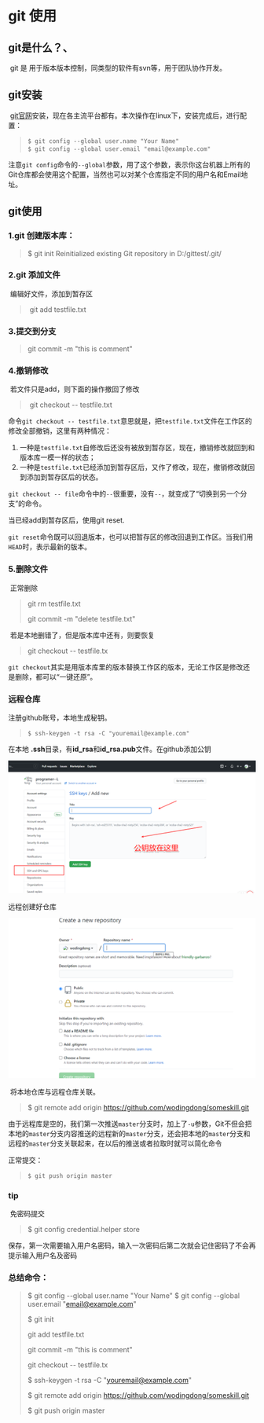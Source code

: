 # git 使用

## git是什么？、

​        git 是 用于版本版本控制，同类型的软件有svn等，用于团队协作开发。

## git安装

​		[git官网](https://git-scm.com/downloads)安装，现在各主流平台都有。本次操作在linux下，安装完成后，进行配置：

> ```
> $ git config --global user.name "Your Name"
> $ git config --global user.email "email@example.com"
> ```

​		注意`git config`命令的`--global`参数，用了这个参数，表示你这台机器上所有的Git仓库都会使用这个配置，当然也可以对某个仓库指定不同的用户名和Email地址。



## git使用

### 1.git 创建版本库：

> $ git init
> Reinitialized existing Git repository in D:/gittest/.git/

### 2.git 添加文件

​		编辑好文件，添加到暂存区

> ​	git add testfile.txt

### 3.提交到分支

> git commit -m "this is comment"

### 4.撤销修改

​		若文件只是add，则下面的操作撤回了修改

> ​	git checkout -- testfile.txt

命令`git checkout -- testfile.txt`意思就是，把`testfile.txt`文件在工作区的修改全部撤销，这里有两种情况：

1. 一种是`testfile.txt`自修改后还没有被放到暂存区，现在，撤销修改就回到和版本库一模一样的状态；
2. 一种是`testfile.txt`已经添加到暂存区后，又作了修改，现在，撤销修改就回到添加到暂存区后的状态。

`git checkout -- file`命令中的`--`很重要，没有`--`，就变成了“切换到另一个分支”的命令。

当已经add到暂存区后，使用git reset.

`git reset`命令既可以回退版本，也可以把暂存区的修改回退到工作区。当我们用`HEAD`时，表示最新的版本。

### 5.删除文件

​		正常删除

> git rm testfile.txt
>
> git  commit -m "delete testfile.txt"

​		若是本地删错了，但是版本库中还有，则要恢复

> git checkout -- testfile.tx

`git checkout`其实是用版本库里的版本替换工作区的版本，无论工作区是修改还是删除，都可以“一键还原”。

### 远程仓库

注册github账号，本地生成秘钥。

> ```
> $ ssh-keygen -t rsa -C "youremail@example.com"
> ```

在本地 **.ssh**目录，有**id_rsa**和**id_rsa.pub**文件。在github添加公钥

![image-20210205162032068](images/image-20210205162032068.png)

远程创建好仓库

![image-20210205162319000](images/image-20210205162319000.png)

​		将本地仓库与远程仓库关联。

> $ git remote add origin https://github.com/wodingdong/someskill.git

​		由于远程库是空的，我们第一次推送`master`分支时，加上了`-u`参数，Git不但会把本地的`master`分支内容推送的远程新的`master`分支，还会把本地的`master`分支和远程的`master`分支关联起来，在以后的推送或者拉取时就可以简化命令

正常提交：

> ```
> $ git push origin master
> ```



### tip

​		免密码提交

> $ git config credential.helper store

保存，第一次需要输入用户名密码，输入一次密码后第二次就会记住密码了不会再提示输入用户名及密码





### 总结命令：

> $ git config --global user.name "Your Name"
> $ git config --global user.email "email@example.com"
>
> 
>
> $ git init
>
> git add testfile.txt
>
> git commit -m "this is comment"
>
> git checkout -- testfile.tx
>
> 
>
> $ ssh-keygen -t rsa -C "youremail@example.com"
>
> $ git remote add origin https://github.com/wodingdong/someskill.git
>
> $ git push origin master



